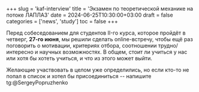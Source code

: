 +++
slug = 'kaf-interview'
title = 'Экзамен по теоретической механике на потоке ЛАПЛАЗ'
date = 2024-06-25T10:30:00+03:00
draft = false
categories = ['news', 'study']
toc = false
+++

Перед собеседованием для студентов II-го курса, которое пройдёт в четверг, **27-го июня**, мы решили сделать online-встречу, чтобы ещё раз поговорить о мотивации, критериях отбора, соотношении трудно/интересно и научных возможностях. В общем, стоит ли учиться у нас или хотя бы хотеть учиться, и что из этого может выйти.

Желающие участвовать в целом уже определились, но если кто-то не попал в список и хотел бы присоединиться -- напишите tg:@SergeyPopruzhenko

<!--more-->